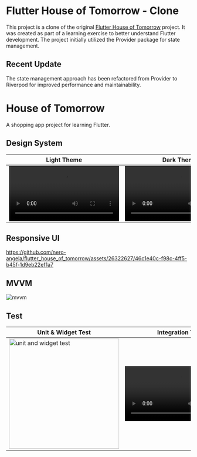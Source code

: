 # Flutter House of Tomorrow - Clone

This project is a clone of the original [Flutter House of Tomorrow](링크) project. It was created as part of a learning exercise to better understand Flutter development. The project initially utilized the Provider package for state management.

## Recent Update
The state management approach has been refactored from Provider to Riverpod for improved performance and maintainability.

# House of Tomorrow
A shopping app project for learning Flutter.

## Design System
|Light Theme|Dark Theme|Multilingual|
|:-:|:-:|:-:|
|<video src="https://github.com/nero-angela/flutter_house_of_tomorrow/assets/26322627/2e42f737-6b27-4bab-b5d1-00b15d76ea46" width="300px" alt="light theme">|<video src="https://github.com/nero-angela/flutter_house_of_tomorrow/assets/26322627/903992a6-547d-4f8d-ab66-096f4d3a0c25" width="300px" alt="dark theme">|<video src="https://github.com/nero-angela/flutter_house_of_tomorrow/assets/26322627/e6a29bec-d002-4d75-9eac-18ee6741d91b" width="300px" alt="multilingual">|

## Responsive UI
https://github.com/nero-angela/flutter_house_of_tomorrow/assets/26322627/46c1e40c-f98c-4ff5-b45f-1d9eb22ef1a7

## MVVM
<img alt="mvvm" src="https://github.com/nero-angela/flutter_house_of_tomorrow/assets/26322627/d8daaf36-7493-42a4-8402-a34fc1b16f4b">

## Test
<table>
  <thead>
    <tr>
        <th>Unit & Widget Test</th>
        <th>Integration Test</th>
    </tr>
  </thead>
  <tbody>
    <tr>
        <td valign="top"><img width="300" alt="unit and widget test" src="https://github.com/nero-angela/flutter_house_of_tomorrow/assets/26322627/78926f06-4bee-462b-8449-9ec55c906637"></td>
        <td><video src="https://github.com/nero-angela/flutter_house_of_tomorrow/assets/26322627/4e367691-67fb-42cf-ac75-a2a2a9b61d86" width="300"></td>
    </tr>
  </tbody>
</table>
